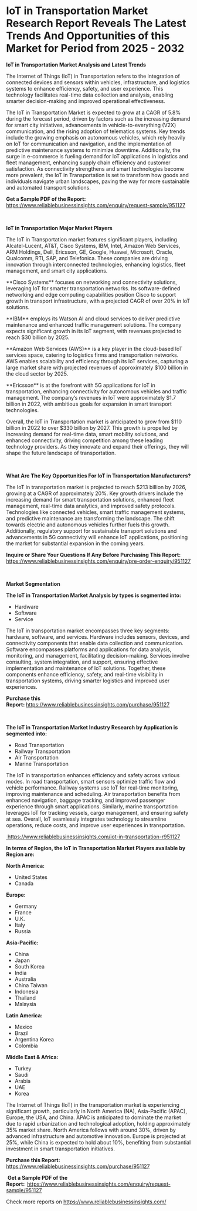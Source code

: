 <p><h1>IoT in Transportation Market Research Report Reveals The Latest Trends And Opportunities of this Market for Period from 2025 - 2032</h1></p><p><strong>IoT in Transportation Market Analysis and Latest Trends</strong></p>
<p><p>The Internet of Things (IoT) in Transportation refers to the integration of connected devices and sensors within vehicles, infrastructure, and logistics systems to enhance efficiency, safety, and user experience. This technology facilitates real-time data collection and analysis, enabling smarter decision-making and improved operational effectiveness. </p><p>The IoT in Transportation Market is expected to grow at a CAGR of 5.8% during the forecast period, driven by factors such as the increasing demand for smart city initiatives, advancements in vehicle-to-everything (V2X) communication, and the rising adoption of telematics systems. Key trends include the growing emphasis on autonomous vehicles, which rely heavily on IoT for communication and navigation, and the implementation of predictive maintenance systems to minimize downtime. Additionally, the surge in e-commerce is fueling demand for IoT applications in logistics and fleet management, enhancing supply chain efficiency and customer satisfaction. As connectivity strengthens and smart technologies become more prevalent, the IoT in Transportation is set to transform how goods and individuals navigate urban landscapes, paving the way for more sustainable and automated transport solutions.</p></p>
<p><strong>Get a Sample PDF of the Report:&nbsp;</strong> <a href="https://www.reliablebusinessinsights.com/enquiry/request-sample/951127?utm_campaign=2321&utm_medium=2&utm_source=Github&utm_content=ia&utm_term=06032025&utm_id=iot-in-transportation">https://www.reliablebusinessinsights.com/enquiry/request-sample/951127</a></p>
<p>&nbsp;</p>
<p><strong>IoT in Transportation Major Market Players</strong></p>
<p><p>The IoT in Transportation market features significant players, including Alcatel-Lucent, AT&T, Cisco Systems, IBM, Intel, Amazon Web Services, ARM Holdings, Dell, Ericsson, GE, Google, Huawei, Microsoft, Oracle, Qualcomm, RTI, SAP, and Telefonica. These companies are driving innovation through interconnected technologies, enhancing logistics, fleet management, and smart city applications.</p><p>**Cisco Systems** focuses on networking and connectivity solutions, leveraging IoT for smarter transportation networks. Its software-defined networking and edge computing capabilities position Cisco to support growth in transport infrastructure, with a projected CAGR of over 20% in IoT solutions.</p><p>**IBM** employs its Watson AI and cloud services to deliver predictive maintenance and enhanced traffic management solutions. The company expects significant growth in its IoT segment, with revenues projected to reach $30 billion by 2025.</p><p>**Amazon Web Services (AWS)** is a key player in the cloud-based IoT services space, catering to logistics firms and transportation networks. AWS enables scalability and efficiency through its IoT services, capturing a large market share with projected revenues of approximately $100 billion in the cloud sector by 2025.</p><p>**Ericsson** is at the forefront with 5G applications for IoT in transportation, enhancing connectivity for autonomous vehicles and traffic management. The company’s revenues in IoT were approximately $1.7 billion in 2022, with ambitious goals for expansion in smart transport technologies.</p><p>Overall, the IoT in Transportation market is anticipated to grow from $110 billion in 2022 to over $330 billion by 2027. This growth is propelled by increasing demand for real-time data, smart mobility solutions, and enhanced connectivity, driving competition among these leading technology providers. As they innovate and expand their offerings, they will shape the future landscape of transportation.</p></p>
<p>&nbsp;</p>
<p><strong>What Are The Key Opportunities For IoT in Transportation Manufacturers?</strong></p>
<p><p>The IoT in transportation market is projected to reach $213 billion by 2026, growing at a CAGR of approximately 20%. Key growth drivers include the increasing demand for smart transportation solutions, enhanced fleet management, real-time data analytics, and improved safety protocols. Technologies like connected vehicles, smart traffic management systems, and predictive maintenance are transforming the landscape. The shift towards electric and autonomous vehicles further fuels this growth. Additionally, regulatory support for sustainable transport solutions and advancements in 5G connectivity will enhance IoT applications, positioning the market for substantial expansion in the coming years.</p></p>
<p><strong>Inquire or Share Your Questions If Any Before Purchasing This Report:</strong> <a href="https://www.reliablebusinessinsights.com/enquiry/pre-order-enquiry/951127?utm_campaign=2321&utm_medium=2&utm_source=Github&utm_content=ia&utm_term=06032025&utm_id=iot-in-transportation">https://www.reliablebusinessinsights.com/enquiry/pre-order-enquiry/951127</a></p>
<p>&nbsp;</p>
<p><strong>Market Segmentation</strong></p>
<p><strong>The IoT in Transportation Market Analysis by types is segmented into:</strong></p>
<p><ul><li>Hardware</li><li>Software</li><li>Service</li></ul></p>
<p><p>The IoT in transportation market encompasses three key segments: hardware, software, and services. Hardware includes sensors, devices, and connectivity components that enable data collection and communication. Software encompasses platforms and applications for data analysis, monitoring, and management, facilitating decision-making. Services involve consulting, system integration, and support, ensuring effective implementation and maintenance of IoT solutions. Together, these components enhance efficiency, safety, and real-time visibility in transportation systems, driving smarter logistics and improved user experiences.</p></p>
<p><strong>Purchase this Report:&nbsp;</strong><a href="https://www.reliablebusinessinsights.com/purchase/951127?utm_campaign=2321&utm_medium=2&utm_source=Github&utm_content=ia&utm_term=06032025&utm_id=iot-in-transportation">https://www.reliablebusinessinsights.com/purchase/951127</a></p>
<p>&nbsp;</p>
<p><strong>The IoT in Transportation Market Industry Research by Application is segmented into:</strong></p>
<p><ul><li>Road Transportation</li><li>Railway Transportation</li><li>Air Transportation</li><li>Marine Transportation</li></ul></p>
<p><p>The IoT in transportation enhances efficiency and safety across various modes. In road transportation, smart sensors optimize traffic flow and vehicle performance. Railway systems use IoT for real-time monitoring, improving maintenance and scheduling. Air transportation benefits from enhanced navigation, baggage tracking, and improved passenger experience through smart applications. Similarly, marine transportation leverages IoT for tracking vessels, cargo management, and ensuring safety at sea. Overall, IoT seamlessly integrates technology to streamline operations, reduce costs, and improve user experiences in transportation.</p></p>
<p><a href="https://www.reliablebusinessinsights.com/iot-in-transportation-r951127?utm_campaign=2321&utm_medium=2&utm_source=Github&utm_content=ia&utm_term=06032025&utm_id=iot-in-transportation">&nbsp;https://www.reliablebusinessinsights.com/iot-in-transportation-r951127</a></p>
<p><strong>In terms of Region, the IoT in Transportation Market Players available by Region are:</strong></p>
<p>
    <p> <strong> North America: </strong>
        <ul>
            <li>United States</li>
            <li>Canada</li>
        </ul>
        </p> 
    <p> <strong> Europe: </strong>
        <ul>
            <li>Germany</li>
            <li>France</li>
            <li>U.K.</li>
            <li>Italy</li>
            <li>Russia</li>
        </ul>
        </p> 
    <p> <strong> Asia-Pacific: </strong>
        <ul>
            <li>China</li>
            <li>Japan</li>
            <li>South Korea</li>
            <li>India</li>
            <li>Australia</li>
            <li>China Taiwan</li>
            <li>Indonesia</li>
            <li>Thailand</li>
            <li>Malaysia</li>
        </ul>
        </p> 
    <p> <strong> Latin America: </strong>
        <ul>
            <li>Mexico</li>
            <li>Brazil</li>
            <li>Argentina Korea</li>
            <li>Colombia</li>
        </ul>
        </p> 
    <p> <strong> Middle East & Africa: </strong>
        <ul>
            <li>Turkey</li>
            <li>Saudi</li>
            <li>Arabia</li>
            <li>UAE</li>
            <li>Korea</li>
        </ul>
    </p>
    </p>
<p><p>The Internet of Things (IoT) in the transportation market is experiencing significant growth, particularly in North America (NA), Asia-Pacific (APAC), Europe, the USA, and China. APAC is anticipated to dominate the market due to rapid urbanization and technological adoption, holding approximately 35% market share. North America follows with around 30%, driven by advanced infrastructure and automotive innovation. Europe is projected at 25%, while China is expected to hold about 10%, benefiting from substantial investment in smart transportation initiatives.</p></p>
<p><strong>Purchase this Report: </strong><a href="https://www.reliablebusinessinsights.com/purchase/951127?utm_campaign=2321&utm_medium=2&utm_source=Github&utm_content=ia&utm_term=06032025&utm_id=iot-in-transportation">https://www.reliablebusinessinsights.com/purchase/951127</a></p>
<p>&nbsp;<strong>Get a Sample PDF of the Report:&nbsp;&nbsp;</strong><a href="https://www.reliablebusinessinsights.com/enquiry/request-sample/951127?utm_campaign=2321&utm_medium=2&utm_source=Github&utm_content=ia&utm_term=06032025&utm_id=iot-in-transportation">https://www.reliablebusinessinsights.com/enquiry/request-sample/951127</a></p>
<p><strong></strong></p>
<p>Check more reports on <a href="https://www.reliablebusinessinsights.com/?utm_campaign=2321&utm_medium=2&utm_source=Github&utm_content=ia&utm_term=06032025&utm_id=iot-in-transportation">https://www.reliablebusinessinsights.com/</a></p>